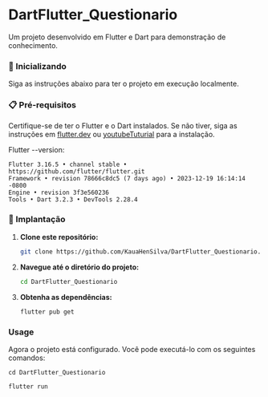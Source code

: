 # DartFlutter_Questionario

Um projeto desenvolvido em Flutter e Dart para demonstração de conhecimento.

### 🚀 Inicializando

Siga as instruções abaixo para ter o projeto em execução localmente.

### 📋 Pré-requisitos

Certifique-se de ter o Flutter e o Dart instalados. Se não tiver, siga as instruções em [flutter.dev](https://flutter.dev/docs/get-started/install) ou [youtubeTuturial]((https://www.youtube.com/watch?v=7Kpd6eprz4k)) para a instalação.

Flutter --version:

  ```
  Flutter 3.16.5 • channel stable • https://github.com/flutter/flutter.git
  Framework • revision 78666c8dc5 (7 days ago) • 2023-12-19 16:14:14 -0800
  Engine • revision 3f3e560236
  Tools • Dart 3.2.3 • DevTools 2.28.4
  ```
  


### 🔧 Implantação

1. **Clone este repositório:**

    ```bash
    git clone https://github.com/KauaHenSilva/DartFlutter_Questionario.git
    ```

2. **Navegue até o diretório do projeto:**

    ```bash
    cd DartFlutter_Questionario
    ```

3. **Obtenha as dependências:**

    ```
    flutter pub get
    ```

### Usage

Agora o projeto está configurado. Você pode executá-lo com os seguintes comandos:

    cd DartFlutter_Questionario

    flutter run


